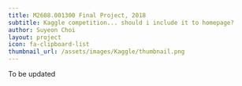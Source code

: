 ```yaml
---
title: M2608.001300 Final Project, 2018
subtitle: Kaggle competition... should i include it to homepage?
author: Suyeon Choi
layout: project
icon: fa-clipboard-list
thumbnail_url: /assets/images/Kaggle/thumbnail.png
---
```

To be updated
